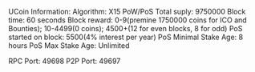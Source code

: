 UCoin Information:
Algorithm: X15 PoW/PoS
Total suply: 9750000
Block time: 60 seconds
Block reward: 0-9(premine 1750000 coins for ICO and Bounties); 10-4499(0 coins); 4500+(12 for even blocks, 8 for odd)
PoS started on block: 5500(4% interest per year)
PoS Minimal Stake Age: 8 hours
PoS Max Stake Age: Unlimited

RPC Port: 49698
P2P Port: 49697
